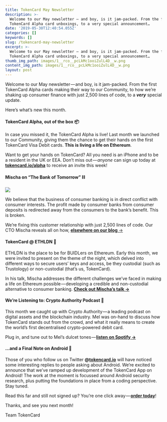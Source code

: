 ```yaml
---
title: TokenCard May Newsletter
description: >-
  Welcome to our May newsletter — and boy, is it jam-packed. From the first
  TokenCard Alpha card unboxings, to a very special announcement…
date: '2019-05-30T12:40:54.055Z'
categories: []
keywords: []
slug: /tokencard-may-newsletter
excerpt: >-
  Welcome to our May newsletter — and boy, is it jam-packed. From the first
  TokenCard Alpha card unboxings, to a very special announcement…
thumb_img_path: images/1__rco__pcLkMc1ooiZulL4D__w.png
content_img_path: images/1__rco__pcLkMc1ooiZulL4D__w.png
layout: post
---
```



Welcome to our May newsletter — and boy, is it jam-packed. From the first TokenCard Alpha cards making their way to our Community, to how we’re shaking up consumer finance with just 2,500 lines of code, to a **_very_** special update.

Here’s what’s new this month.

#### TokenCard Alpha, out of the box 📦

In case you missed it, the TokenCard Alpha is live! Last month we launched to our Community, giving them the chance to get their hands on the first TokenCard Visa Debit cards. **This is living a life on Ethereum**.

Want to get your hands on TokenCard? All you need is an iPhone and to be a resident in the UK or EEA. Don’t miss out — _anyone_ can sign up today at [**tokencard.io/alpha**](https://tokencard.io/alpha/) to receive an invite this week!

#### Mischa on “The Bank of Tomorrow” ⛓

![](images/1__0cmgOUyAyPUA5uhkcuS3kg.png)

We believe that the business of consumer banking is in direct conflict with consumer interests. The profit made by consumer banks from consumer deposits is redirected away from the consumers to the bank’s benefit. This is broken.

We’re fixing this customer relationship with just 2,500 lines of code. Our CTO Mischa reveals all on how, [**elsewhere on our blog** →](https://medium.com/tokencard/does-the-bank-of-tomorrow-hold-no-funds-ef3ceb56d709)

#### TokenCard @ ETHLDN 📆

ETHLDN is the place to be for BUIDLers on Ethereum. Early this month, we were invited to present on the theme of the night, which delved into different ways to secure users’ keys and access, be they custodial (such as Trustology) or non-custodial (that’s us, TokenCard).

In his talk, Mischa addresses the different challenges we’ve faced in making a life on Ethereum possible — developing a credible and non-custodial alternative to consumer banking. [**Check out Mischa’s talk →**](https://medium.com/tokencard/ethldn-may-08-recap-custodiality-and-lazy-consensus-9b1c08b3509)

#### We’re Listening to: Crypto Authority Podcast 📣

This month we caught up with Crypto Authority — a leading podcast on digital assets and the blockchain industry. Mel was on-hand to discuss how TokenCard stands out from the crowd, and what it really means to create the world’s first decentralised crypto-powered debit card.

Plug in, and tune out to Mel’s dulcet tones — [**listen on Spotify →**](https://open.spotify.com/episode/4OxTegeVBp5XrBmwhBOeTf?si=9XZfiRnrTVCWgfkrNYyjrA)

#### …and a Final Note on Android 🤖

Those of you who follow us on Twitter **@**[**tokencard.io**](http://twitter.com/tokencard_io) will have noticed some interesting replies to people asking about Android. We’re excited to announce that we’ve ramped up development of the TokenCard App on Android! The work at the moment is focussed around Android security research, plus putting the foundations in place from a coding perspective. Stay tuned.

Read this far and still not signed up? You’re one click away — [**order today**](https://tokencard.io/alpha/)!

Thanks, and see you next month!

Team TokenCard